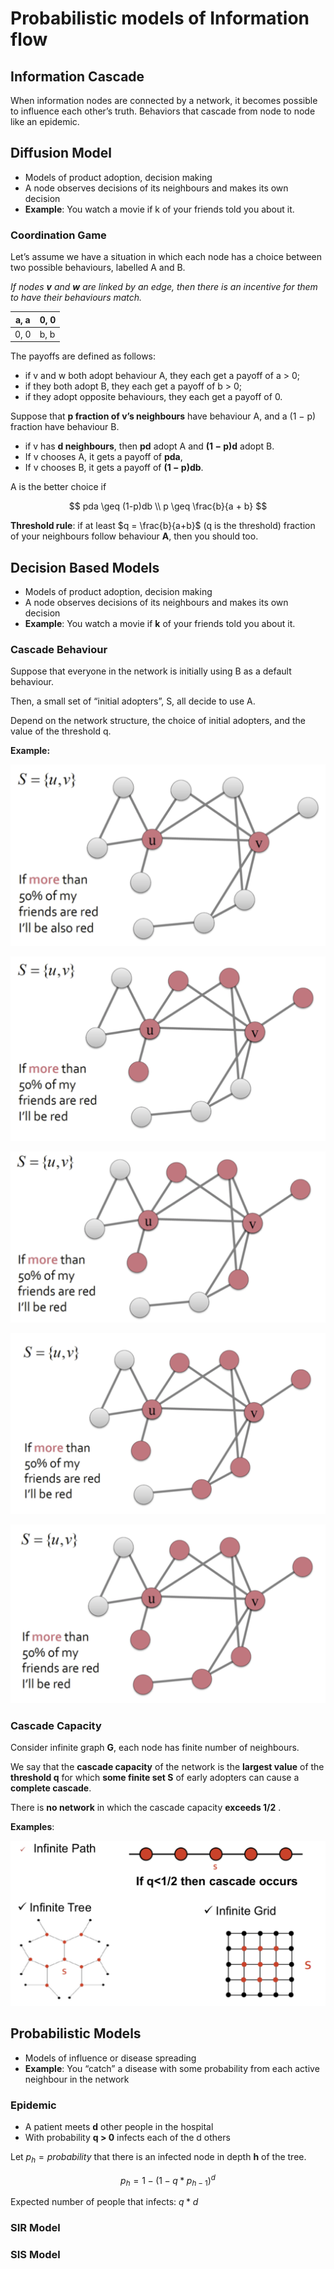 # Probabilistic models of Information flow

## Information Cascade

When information nodes are connected by a network, it becomes possible to influence each other’s truth. Behaviors that cascade from node to node like an epidemic.

## Diffusion Model

- Models of product adoption, decision making
- A node observes decisions of its neighbours and makes its own decision
- **Example**: You watch a movie if k of your friends told you about it.

### Coordination Game

Let’s assume we have a situation in which each node has a choice between two possible behaviours, labelled A and B.

*If nodes **v** and **w** are linked by an edge, then there is an incentive for them to have their behaviours match.*

|a, a|0, 0|
|---|---|
|0, 0|b, b|

The payoffs are defined as follows:

- if v and w both adopt behaviour A, they each get a payoff of a > 0;
- if they both adopt B, they each get a payoff of b > 0;
- if they adopt opposite behaviours, they each get a payoff of 0.

Suppose that **p fraction of v’s neighbours** have behaviour A, and a (1 − p) fraction have behaviour B.

- if v has **d neighbours**, then **pd** adopt A and **(1 − p)d** adopt B.
- If v chooses A, it gets a payoff of **pda**,
- If v chooses B, it gets a payoff of **(1 − p)db**.

A is the better choice if

$$
pda \geq (1-p)db \\
p \geq \frac{b}{a + b}
$$

**Threshold rule**: if at least $q = \frac{b}{a+b}$ (q is the threshold) fraction of your neighbours follow behaviour **A**, then you should too.

## Decision Based Models

- Models of product adoption, decision making
- A node observes decisions of its neighbours and makes its own decision
- **Example**: You watch a movie if **k** of your friends told you about it.

### Cascade Behaviour

Suppose that everyone in the network is initially using B as a default behaviour.

Then, a small set of “initial adopters”, S, all decide to use A.

Depend on the network structure, the choice of initial adopters, and the value of the threshold q.

**Example:**

![](./images/cascade_behaviour1.png)

![](./images/cascade_behaviour2.png)

![](./images/cascade_behaviour3.png)

![](./images/cascade_behaviour4.png)

![](./images/cascade_behaviour5.png)

### Cascade Capacity

Consider infinite graph **G**, each node has finite number of neighbours.

We say that the **cascade capacity** of the network is the **largest value** of the **threshold q** for which **some finite set S** of early adopters can cause a **complete cascade**. 

There is **no network** in which the cascade capacity **exceeds 1/2** .

**Examples**:

![](./images/cascade_capacity.png)

## Probabilistic Models

- Models of influence or disease spreading
- **Example**: You “catch” a disease with some probability from each active neighbour in the network

### Epidemic

- A patient meets **d** other people in the hospital
- With probability **q > 0** infects each of the d others

Let $p_h = probability$ that there is an infected node in depth **h** of the tree.

$$
p_h = 1 - (1 - q * p_{h-1})^d
$$

Expected number of people that infects: $q*d$

### SIR Model

### SIS Model

